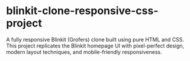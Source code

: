 # blinkit-clone-responsive-css-project
A fully responsive Blinkit (Grofers) clone built using pure HTML and CSS. This project replicates the Blinkit homepage UI with pixel-perfect design, modern layout techniques, and mobile-friendly responsiveness.
